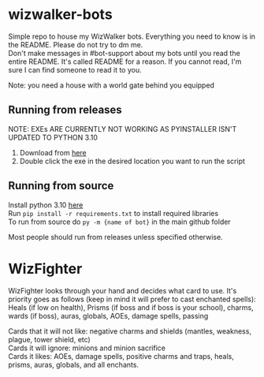 # wizwalker-bots
Simple repo to house my WizWalker bots. Everything you need to know is in the README. Please do not try to dm me. <br />
Don't make messages in #bot-support about my bots until you read the entire README. It's called README for a reason. If you cannot read, I'm sure I can find someone to read it to you.

Note: you need a house with a world gate behind you equipped

## Running from releases
NOTE: EXEs ARE CURRENTLY NOT WORKING AS PYINSTALLER ISN'T UPDATED TO PYTHON 3.10
1. Download from [here](https://github.com/MajorPain1/wizwalkerbots/releases) <br />
2. Double click the exe in the desired location you want to run the script <br />

## Running from source
Install python 3.10 [here](https://www.python.org/downloads/release/python-3100rc1/) <br />
Run `pip install -r requirements.txt` to install required libraries <br />
To run from source do `py -m {name of bot}` in the main github folder <br />

Most people should run from releases unless specified otherwise.

# WizFighter
WizFighter looks through your hand and decides what card to use. It's priority goes as follows (keep in mind it will prefer to cast enchanted spells): <br />
Heals (if low on health), Prisms (if boss and if boss is your school), charms, wards (if boss), auras, globals, AOEs, damage spells, passing <br />

Cards that it will not like: negative charms and shields (mantles, weakness, plague, tower shield, etc) <br />
Cards it will ignore: minions and minion sacrifice <br />
Cards it likes: AOEs, damage spells, positive charms and traps, heals, prisms, auras, globals, and all enchants. <br />
